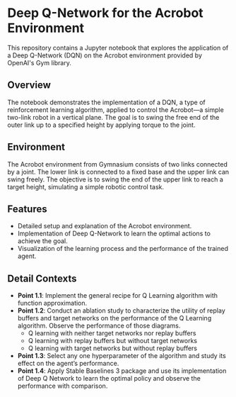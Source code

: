 # Deep Q-Network for the Acrobot Environment

This repository contains a Jupyter notebook that explores the application of a Deep Q-Network (DQN) on the Acrobot environment provided by OpenAI's Gym library.

## Overview

The notebook demonstrates the implementation of a DQN, a type of reinforcement learning algorithm, applied to control the Acrobot—a simple two-link robot in a vertical plane. The goal is to swing the free end of the outer link up to a specified height by applying torque to the joint.

## Environment

The Acrobot environment from Gymnasium consists of two links connected by a joint. The lower link is connected to a fixed base and the upper link can swing freely. The objective is to swing the end of the upper link to reach a target height, simulating a simple robotic control task.

## Features

- Detailed setup and explanation of the Acrobot environment.
- Implementation of Deep Q-Network to learn the optimal actions to achieve the goal.
- Visualization of the learning process and the performance of the trained agent.

## Detail Contexts
- **Point 1.1**: Implement the general recipe for Q Learning algorithm with function approximation.
- **Point 1.2**: Conduct an ablation study to characterize the utility of replay buffers and target networks on the performance of the Q Learning algorithm. Observe the performance of those diagrams.
  - Q learning with neither target networks nor replay buffers
  - Q learning with replay buffers but without target networks
  - Q learning with target networks but without replay buffers
- **Point 1.3**: Select any one hyperparameter of the algorithm and study its effect on the agent’s performance.
- **Point 1.4**: Apply Stable Baselines 3 package and use its implementation of Deep Q Network to learn the optimal policy and observe the performance with comparison.
